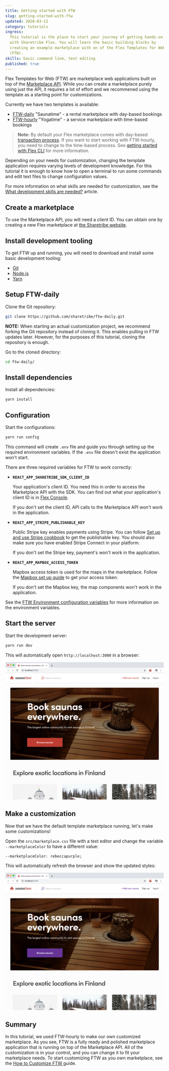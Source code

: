 ```yaml
---
title: Getting started with FTW
slug: getting-started-with-ftw
updated: 2020-03-12
category: tutorials
ingress:
  This tutorial is the place to start your journey of getting hands-on
  with Sharetribe Flex. You will learn the basic building blocks by
  creating an example marketplace with on of the Flex Templates for Web
  (FTW).
skills: basic command line, text editing
published: true
---
```


Flex Templates for Web (FTW) are marketplace web applications built on
top of the [Marketplace API](/background/concepts/#marketplace-api).
While you can create a marketplace purely using just the API, it
requires a lot of effort and we recommened using the template as a
starting point for customizations.

Currently we have two templates is available:

- [FTW-daily](https://github.com/sharetribe/ftw-daily) "Saunatime" - a
  rental marketplace with day-based bookings
- [FTW-hourly](https://github.com/sharetribe/ftw-hourly) "Yogatime" - a
  service marketplace with time-based bookings

> **Note:** By default your Flex marketplace comes with day-based
> [transaction process](/background/transaction-process/).
> If you want to start working with FTW-hourly, you need to change to
> the time-based process. See
> [getting started with Flex CLI](/flex-cli/getting-started-with-flex-cli/)
> for more information.

Depending on your needs for customization, changing the template
application requires varying levels of development knowledge. For this
tutorial it is enough to know how to open a terminal to run some
commands and edit text files to change configuration values.

For more information on what skills are needed for customization, see
the
[What development skills are needed?](/background/development-skills/)
article.

## Create a marketplace

To use the Marketplace API, you will need a client ID. You can obtain
one by creating a new Flex marketplace at
[the Sharetribe website](https://www.sharetribe.com/#start-building-with-flex).

## Install development tooling

To get FTW up and running, you will need to download and install some
basic development tooling:

- [Git](https://git-scm.com/downloads)
- [Node.js](https://nodejs.org/)
- [Yarn](https://classic.yarnpkg.com/en/docs/install)

## Setup FTW-daily

Clone the Git repository:

```bash
git clone https://github.com/sharetribe/ftw-daily.git
```

**NOTE:** When starting an actual customization project, we recommend
forking the Git repository instead of cloning it. This enables pulling
in FTW updates later. However, for the purposes of this tutorial,
cloning the repository is enough.

Go to the cloned directory:

```bash
cd ftw-daily/
```

## Install dependencies

Install all dependencies:

```bash
yarn install
```

## Configuration

Start the configurations:

```bash
yarn run config
```

This command will create `.env` file and guide you through setting up
the required environment variables. If the `.env` file doesn't exist the
application won't start.

There are three required variables for FTW to work correctly:

- **`REACT_APP_SHARETRIBE_SDK_CLIENT_ID`**

  Your application's client ID. You need this in order to access the
  Marketplace API with the SDK. You can find out what your application's
  client ID is in
  [Flex Console](https://flex-console.sharetribe.com/applications).

  If you don't set the client ID, API calls to the Marketplace API won't
  work in the application.

- **`REACT_APP_STRIPE_PUBLISHABLE_KEY`**

  Public Stripe key enables payments using Stripe. You can follow
  [Set up and use Stripe cookbook](/cookbook-payments/set-up-and-use-stripe/)
  to get the publishable key. You should also make sure you have enabled
  Stripe Connect in your platform.

  If you don't set the Stripe key, payment's won't work in the
  application.

- **`REACT_APP_MAPBOX_ACCESS_TOKEN`**

  Mapbox access token is used for the maps in the marketplace. Follow
  the [Mapbox set up guide](/ftw-search/how-to-set-up-mapbox-for-ftw/) to
  get your access token.

  If you don't set the Mapbox key, the map components won't work in the
  application.

See the [FTW Environment configuration variables](/ftw-configuration/ftw-env/)
for more information on the environment variables.

## Start the server

Start the development server:

```bash
yarn run dev
```

This will automatically open `http://localhost:3000` in a browser:

![Default marketplace screenshot](./saunatime-default.png)

## Make a customization

Now that we have the default template marketplace running, let's make
some customizations!

Open the `src/marketplace.css` file with a text editor and change the
variable `--marketplaceColor` to have a different value:

```css
--marketplaceColor: rebeccapurple;
```

This will automatically refresh the browser and show the updated styles:

![Customized marketplace screenshot](./saunatime-customized.png)

## Summary

In this tutorial, we used FTW-hourly to make our own customized
marketplace. As you see, FTW is a fully ready and polished marketplace
application that is running on top of the Marketplace API. All of the
customization is in your control, and you can change it to fit your
marketplace needs. To start customizing FTW as you own marketplace, see
the [How to Customize FTW ](/guides/how-to-customize-ftw/) guide.
